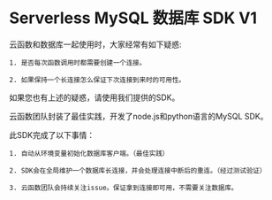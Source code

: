 # Serverless MySQL 数据库 SDK V1

云函数和数据库一起使用时，大家经常有如下疑惑:

    1. 是否每次函数调用时都需要创建一个连接。
    
    2. 如果保持一个长连接怎么保证下次连接到来时的可用性。

如果您也有上述的疑惑，请使用我们提供的SDK。

云函数团队封装了最佳实践，开发了node.js和python语言的MySQL SDK。

此SDK完成了以下事情：

    1. 自动从环境变量初始化数据库客户端。（最佳实践）
    
    2. SDK会在全局维护一个数据库长连接，并会处理连接中断后的重连。（经过测试验证）
    
    3. 云函数团队会持续关注issue。保证拿到连接即可用，不需要关注数据库。
